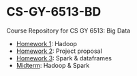 # CS-GY-6513-BD
Course Repository for CS GY 6513: Big Data

- [Homework 1](./hw1/): Hadoop
- [Homework 2](./hw2/): Project proposal
- [Homework 3](./hw3/): Spark & dataframes
- [Midterm](./midterm/): Hadoop & Spark
